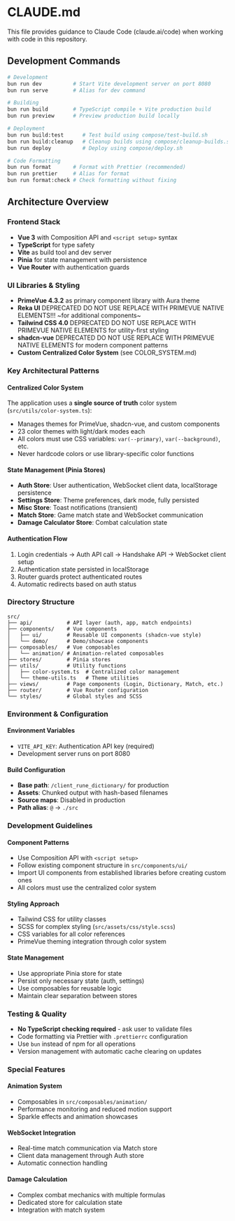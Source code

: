 # CLAUDE.md

This file provides guidance to Claude Code (claude.ai/code) when working with code in this repository.

## Development Commands

```bash
# Development
bun run dev          # Start Vite development server on port 8080
bun run serve        # Alias for dev command

# Building
bun run build        # TypeScript compile + Vite production build
bun run preview      # Preview production build locally

# Deployment
bun run build:test      # Test build using compose/test-build.sh
bun run build:cleanup   # Cleanup builds using compose/cleanup-builds.sh
bun run deploy          # Deploy using compose/deploy.sh

# Code Formatting
bun run format       # Format with Prettier (recommended)
bun run prettier     # Alias for format
bun run format:check # Check formatting without fixing
```

## Architecture Overview

### Frontend Stack
- **Vue 3** with Composition API and `<script setup>` syntax
- **TypeScript** for type safety
- **Vite** as build tool and dev server
- **Pinia** for state management with persistence
- **Vue Router** with authentication guards

### UI Libraries & Styling
- **PrimeVue 4.3.2** as primary component library with Aura theme
- **Reka UI** DEPRECATED DO NOT USE REPLACE WITH PRIMEVUE NATIVE ELEMENTS!!! ~for additional components~
- **Tailwind CSS 4.0** DEPRECATED DO NOT USE REPLACE WITH PRIMEVUE NATIVE ELEMENTS for utility-first styling
- **shadcn-vue** DEPRECATED DO NOT USE REPLACE WITH PRIMEVUE NATIVE ELEMENTS for modern component patterns
- **Custom Centralized Color System** (see COLOR_SYSTEM.md)

### Key Architectural Patterns

#### Centralized Color System
The application uses a **single source of truth** color system (`src/utils/color-system.ts`):
- Manages themes for PrimeVue, shadcn-vue, and custom components
- 23 color themes with light/dark modes each
- All colors must use CSS variables: `var(--primary)`, `var(--background)`, etc.
- Never hardcode colors or use library-specific color functions

#### State Management (Pinia Stores)
- **Auth Store**: User authentication, WebSocket client data, localStorage persistence
- **Settings Store**: Theme preferences, dark mode, fully persisted
- **Misc Store**: Toast notifications (transient)
- **Match Store**: Game match state and WebSocket communication
- **Damage Calculator Store**: Combat calculation state

#### Authentication Flow
1. Login credentials → Auth API call → Handshake API → WebSocket client setup
2. Authentication state persisted in localStorage
3. Router guards protect authenticated routes
4. Automatic redirects based on auth status

### Directory Structure

```
src/
├── api/           # API layer (auth, app, match endpoints)
├── components/    # Vue components
│   ├── ui/        # Reusable UI components (shadcn-vue style)
│   └── demo/      # Demo/showcase components
├── composables/   # Vue composables
│   └── animation/ # Animation-related composables
├── stores/        # Pinia stores
├── utils/         # Utility functions
│   ├── color-system.ts  # Centralized color management
│   └── theme-utils.ts   # Theme utilities
├── views/         # Page components (Login, Dictionary, Match, etc.)
├── router/        # Vue Router configuration
└── styles/        # Global styles and SCSS
```

### Environment & Configuration

#### Environment Variables
- `VITE_API_KEY`: Authentication API key (required)
- Development server runs on port 8080

#### Build Configuration
- **Base path**: `/client_rune_dictionary/` for production
- **Assets**: Chunked output with hash-based filenames
- **Source maps**: Disabled in production
- **Path alias**: `@` → `./src`

### Development Guidelines

#### Component Patterns
- Use Composition API with `<script setup>`
- Follow existing component structure in `src/components/ui/`
- Import UI components from established libraries before creating custom ones
- All colors must use the centralized color system

#### Styling Approach
- Tailwind CSS for utility classes
- SCSS for complex styling (`src/assets/css/style.scss`)
- CSS variables for all color references
- PrimeVue theming integration through color system

#### State Management
- Use appropriate Pinia store for state
- Persist only necessary state (auth, settings)
- Use composables for reusable logic
- Maintain clear separation between stores

### Testing & Quality

- **No TypeScript checking required** - ask user to validate files
- Code formatting via Prettier with `.prettierrc` configuration
- Use `bun` instead of npm for all operations
- Version management with automatic cache clearing on updates

### Special Features

#### Animation System
- Composables in `src/composables/animation/`
- Performance monitoring and reduced motion support
- Sparkle effects and animation showcases

#### WebSocket Integration
- Real-time match communication via Match store
- Client data management through Auth store
- Automatic connection handling

#### Damage Calculation
- Complex combat mechanics with multiple formulas
- Dedicated store for calculation state
- Integration with match system